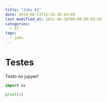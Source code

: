 ```yaml
---
title: "Jobs AI"
date: 2019-06-13T15:34:30-04:00
last_modified_at: 2022-06-29T00:00:00-03:02
categories:
  - IT
tags:
  - jobs
---
```

# Testes

Testo no jupyer!

```python
import os
```

```python
print(1)
```
